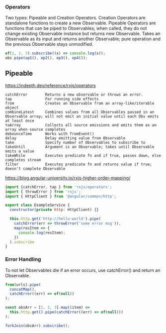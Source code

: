 ### Operators

Two types: Pipeable and Creation Operators. Creation Operators are standalone functions to create a new Observable. Pipeable Operators are functions that can be piped to Observables; when called, they do not change existing Observable instance but returns new Observable. Takes an Observable as its input and returns another Observable; pure operation and the previous Observable stays unmodified.

```js
of(1, 2, 3).subscribe((x) => console.log(x));
obs.pipe(op1(), op2(), op3(), op4());
```

## Pipeable

https://indepth.dev/reference/rxjs/operators

```
catchError        Returns a new observable or throws an error.
tap               For running side effects
from              Creates an Observable from an array-like/iterable object
combineLatest     Combines values from all Observables passed in an Observable array; will not emit an initial value until each Obs emits at least once
toArray           Collects all source emissions and emits them as an array when source completes
debounceTime      Works with fromEvent()
delay             Delay emitting value from Observable
take              Specify number of Observables to subscribe to
takeUntil         Argument is an Observable; takes until Observable emits a value
takeWhile         Executes predicate fn and if true, passes down, else completes stream
filter            Executes predicate fn and returns value if true; doesn't complete Observable
```

https://blog.angular-university.io/rxjs-higher-order-mapping/

```js
import {catchError, tap } from 'rxjs/operators';
import { throwError } from 'rxjs';
import { HttpClient } from '@angular/common/http';

export class ExampleService {
  constructor(private http: HttpClient) {}

  this.http.get('http://hello-world').pipe(
    catchError(err => throwError('some error msg')),
    map(resItem => {
      console.log(resItem);
    })
  ).subscribe
}

```

### Error Handling

To not let Observables die if an error occurs, use catchError() and return an Observable<any>.

```js
from(urls).pipe(
  concatMap(),
  catchError((err) => of(null))
);

const obsArr = [1, 2, 3].map((item) =>
  this.http.get().pipe(catchError((err) => of(null)))
);

forkJoin(obsArr).subscribe();
```
